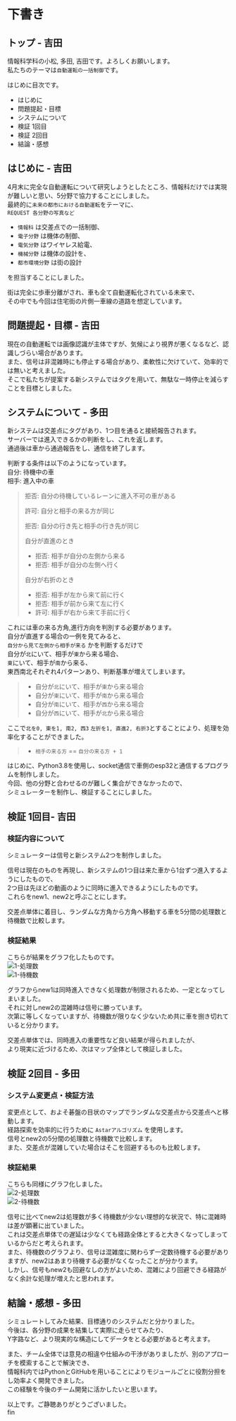 # 下書き

## トップ - 吉田
情報科学科の小松, 多田, 吉田です。よろしくお願いします。  
私たちのテーマは`自動運転の一括制御`です。

はじめに目次です。  
- はじめに
- 問題提起・目標
- システムについて
- 検証 1回目
- 検証 2回目
- 結論・感想


## はじめに - 吉田
4月末に完全な自動運転について研究しようとしたところ、情報科だけでは実現が難しいと思い、5分野で協力することにしました。  
最終的に`未来の都市における自動運転`をテーマに、  
`REQUEST 各分野の写真など`  
- `情報科` は交差点での一括制御、
- `電子分野` は機体の制御、
- `電気分野` はワイヤレス給電、
- `機械分野` は機体の設計を、
- `都市環境分野` は街の設計

を担当することにしました。  

街は完全に歩車分離がされ、車も全て自動運転化されている未来で、  
その中でも今回は住宅街の片側一車線の道路を想定しています。  


## 問題提起・目標 - 吉田
現在の自動運転では画像認識が主体ですが、気候により視界が悪くなるなど、認識しづらい場合があります。  
また、信号は非混雑時にも停止する場合があり、柔軟性に欠けていて、効率的では無いと考えました。  
そこで私たちが提案する新システムではタグを用いて、無駄な一時停止を減らすことを目標としました。  


## システムについて - 多田
新システムは交差点にタグがあり、1つ目を通ると接続報告されます。  
サーバーでは進入できるかの判断をし、これを返します。  
通過後は車から通過報告をし、通信を終了します。  

判断する条件は以下のようになっています。  
自分: 待機中の車  
相手: 進入中の車  
> 拒否: 自分の待機しているレーンに進入不可の車がある  
> 
> 許可: 自分と相手の来る方が同じ  
> 
> 拒否: 自分の行き先と相手の行き先が同じ  
>  
> 自分が直進のとき
> - 拒否: 相手が自分の左側から来る  
> - 拒否: 相手が自分の左側へ行く  
> 
> 自分が右折のとき
> - 拒否: 相手が左から来て前に行く
> - 拒否: 相手が前から来て左に行く
> - 許可: 相手が右から来て手前に行く

これには車の来る方角,進行方向を判別する必要があります。  
自分が直進する場合の一例を見てみると、  
`自分から見て左側から相手が来る` かを判断するだけで  
自分が`北`にいて、相手が`東`から来る場合、  
`東`にいて、相手が`南`から来る、  
東西南北それぞれ4パターンあり、判断基準が増えてしまいます。  

> - 自分が`北`にいて、相手が`東`から来る場合
> - 自分が`東`にいて、相手が`南`から来る場合
> - 自分が`南`にいて、相手が`西`から来る場合
> - 自分が`西`にいて、相手が`北`から来る場合

ここで`北を0, 東を1, 南2, 西3` `左折を1, 直進2, 右折3`とすることにより、処理を効率化することができました。  
> - `相手の来る方` == `自分の来る方 + 1`  

はじめに、Python3.8を使用し、socket通信で車側のesp32と通信するプログラムを制作しました。  
今回、他の分野と合わせるのが難しく集合ができなかったので、  
シミュレーターを制作し、検証することにしました。  


## 検証 1回目- 吉田
### 検証内容について
シミュレーターは信号と新システム2つを制作しました。  

信号は現在のものを再現し、新システムの1つ目は来た車から1台ずつ進入するようにしたもので、  
2つ目は先ほどの動画のように同時に進入できるようにしたものです。  
これらをnew1、new2と呼ぶことにします。  

交差点単体に着目し、ランダムな方角から方角へ移動する車を5分間の処理数と待機数で比較します。  


### 検証結果
こちらが結果をグラフ化したものです。  
![1-処理数](https://docs.google.com/spreadsheets/d/e/2PACX-1vSDcloY71481hB0FpkomezlnNjGZpPEFegFVnGm2JX5h_pkD8_AO-UcSNwicodauZi7aXvQntKbFgBz/pubchart?oid=1751094130&format=image)  
![1-待機数](https://docs.google.com/spreadsheets/d/e/2PACX-1vSDcloY71481hB0FpkomezlnNjGZpPEFegFVnGm2JX5h_pkD8_AO-UcSNwicodauZi7aXvQntKbFgBz/pubchart?oid=1814756461&format=image)  

グラフからnew1は同時進入できなく処理数が制限されるため、一定となってしまいました。  
それに対しnew2の混雑時は信号に勝っています。  
次第に等しくなっていますが、待機数が限りなく少ないため共に車を捌き切れていると分かります。  

交差点単体では、同時進入の重要性など良い結果が得られましたが、  
より現実に近づけるため、次はマップ全体として検証しました。  


## 検証 2回目 - 多田
### システム変更点・検証方法
変更点として、およそ碁盤の目状のマップでランダムな交差点から交差点へと移動します。  
経路探索を効率的に行うために `Astarアルゴリズム` を使用します。  
信号とnew2の5分間の処理数と待機数で比較します。  
また、交差点が混雑していた場合はそこを回避するものも比較します。  


### 検証結果
こちらも同様にグラフ化しました。  
![2-処理数](https://docs.google.com/spreadsheets/d/e/2PACX-1vSDcloY71481hB0FpkomezlnNjGZpPEFegFVnGm2JX5h_pkD8_AO-UcSNwicodauZi7aXvQntKbFgBz/pubchart?oid=522272234&format=image)  
![2-待機数](https://docs.google.com/spreadsheets/d/e/2PACX-1vSDcloY71481hB0FpkomezlnNjGZpPEFegFVnGm2JX5h_pkD8_AO-UcSNwicodauZi7aXvQntKbFgBz/pubchart?oid=1762092698&format=image)  

信号に比べてnew2は処理数が多く待機数が少ない理想的な状況で、特に混雑時は差が顕著に出ていました。  
これは交差点単体での遅延は少なくても経路全体とすると大きくなってしまっているからだと考えられます。  
また、待機数のグラフより、信号は混雑度に関わらず一定数待機する必要がありますが、new2はあまり待機する必要がなくなったことが分かります。  
しかし、信号もnew2も回避なしの方がよいため、混雑により回避できる経路がなく余計な処理が増えたと思われます。  


## 結論・感想 - 多田
シミュレートしてみた結果、目標通りのシステムだと分かりました。  
今後は、各分野の成果を結集して実際に走らせてみたり、  
Y字路など、より現実的な構造にしてデータをとる必要があると考えます。  

また、チーム全体では意見の相違や仕組みの干渉がありましたが、別のアプローチを模索することで解決でき、  
情報科内ではPythonとGitHubを用いることによりモジュールごとに役割分担をし効率よく開発できました。  
この経験を今後のチーム開発に活かしたいと思います。  

以上です。ご静聴ありがとうございました。  
fin
